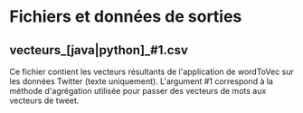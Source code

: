 # Fichiers et données de sorties

## vecteurs_[java|python]_#1.csv
Ce fichier contient les vecteurs résultants de l'application de
wordToVec sur les données Twitter (texte uniquement).
L'argument #1 correspond à la méthode d'agrégation utilisée pour passer des vecteurs
de mots aux vecteurs de tweet.

